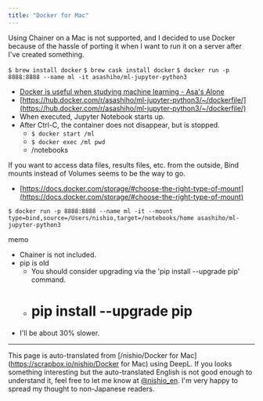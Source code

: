 ```yaml
---
title: "Docker for Mac"
---
```


Using Chainer on a Mac is not supported, and I decided to use Docker because of the hassle of porting it when I want to run it on a server after I've created something.

`$ brew install docker`
`$ brew cask install docker`
`$ docker run -p 8888:8888 --name ml -it asashiho/ml-jupyter-python3`
- [Docker is useful when studying machine learning - Asa's Alone](http://dr-asa.hatenablog.com/entry/2017/08/21/185301)
- [https://hub.docker.com/r/asashiho/ml-jupyter-python3/~/dockerfile/](https://hub.docker.com/r/asashiho/ml-jupyter-python3/~/dockerfile/)
- When executed, Jupyter Notebook starts up.
- After Ctrl-C, the container does not disappear, but is stopped.
    - `$ docker start /ml`
    - `$ docker exec /ml pwd`
    - /notebooks

If you want to access data files, results files, etc. from the outside, Bind mounts instead of Volumes seems to be the way to go.
- [https://docs.docker.com/storage/#choose-the-right-type-of-mount](https://docs.docker.com/storage/#choose-the-right-type-of-mount)

`$ docker run -p 8888:8888 --name ml -it --mount type=bind,source=/Users/nishio,target=/notebooks/home asashiho/ml-jupyter-python3`

memo
- Chainer is not included.
- pip is old
    - You should consider upgrading via the 'pip install --upgrade pip' command.
    - # pip install --upgrade pip
- I'll be about 30% slower.

---
This page is auto-translated from [/nishio/Docker for Mac](https://scrapbox.io/nishio/Docker for Mac) using DeepL. If you looks something interesting but the auto-translated English is not good enough to understand it, feel free to let me know at [@nishio_en](https://twitter.com/nishio_en). I'm very happy to spread my thought to non-Japanese readers.